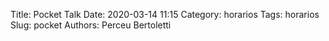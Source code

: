 Title: Pocket Talk
Date: 2020-03-14 11:15
Category: horarios
Tags: horarios
Slug: pocket
Authors: Perceu Bertoletti